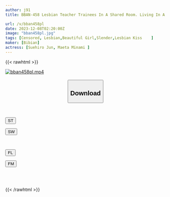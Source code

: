 ```yaml
---
author: j91
title: BBAN-458 Lesbian Teacher Trainees In A Shared Room. Living In A Hotel, I Was Pressured By My Teacher's Daughter And Couldn't Overcome The Pleasure, So I Continued To Indulge In Lesbian Sex Until The Morning. Jun Suehiro, Minami Maeda

url: /v/bban458pl
date: 2023-12-08T02:20:00Z
image: "bban458pl.jpg"
tags: [Censored, Lesbian,Beautiful Girl,Slender,Lesbian Kiss	]
maker: [Bibian]
actress: [Suehiro Jun, Maeta Minami ]
---
```



{{< rawhtml >}}

<div class="video" data-videoid="mQXvV4KlryUbYve">
    <a href="javascript:;">
        <img src="/v/bban458pl/bban458pl.jpg" width="WIDTH" height="HEIGHT" alt="bban458pl.mp4" loading="lazy">
    </a>
</div>

<script type="text/javascript" src="https://j91.asia/asset/on-demand-st.js"></script>

<br>
  <link rel="stylesheet" href="https://j91.asia/asset/bs5.css">
  
  <center>
  <button class="btn btn-primary" type="button" data-bs-toggle="collapse" data-bs-target=".multi-collapse" aria-expanded="false" aria-controls="multiCollapseExample1 multiCollapseExample2"><h2>Download</h2></button></center>
</p>
<div class="row">
  <div class="col">
    <div class="collapse multi-collapse" id="multiCollapseExample1">
      <div class="card card-body">
	      	      <br>
<div class="buttons">  
<p><a href="https://streamtape.to/v/mQXvV4KlryUbYve" target="_blank"><button class="btn-hover color-3"><i class="fa fa-download"></i> ST</button></a></p>
<p><a href="https://flaswish.com/8nbdlij7fhf5" target="_blank"><button class="btn-hover color-2"><i class="fa fa-download"></i> SW</button></a></p></div>
    </div>
  </div>
</div>
  <div class="col">
    <div class="collapse multi-collapse" id="multiCollapseExample2">
      <div class="card card-body">
	      <br>
<div class="buttons">
<p><a href="javascript:;" target="_blank"><button class="btn-hover color-9"><i class="fa fa-download"></i> FL</button></a></p>
<p><a href="javascript:;" target="_blank"><button class="btn-hover color-8"><i class="fa fa-download"></i> FM</button></a></p></div>
<br><br>
      </div>
    </div>
  </div>
</div>

{{< /rawhtml >}}